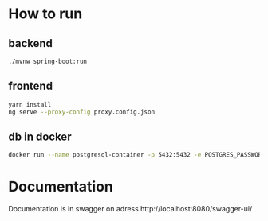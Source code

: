 # How to run
## backend
```bash
./mvnw spring-boot:run 
```

## frontend
```bash
yarn install
ng serve --proxy-config proxy.config.json
```

## db in docker
```bash
docker run --name postgresql-container -p 5432:5432 -e POSTGRES_PASSWORD=somePassword -d postgres

```

# Documentation
Documentation is in swagger on adress http://localhost:8080/swagger-ui/
